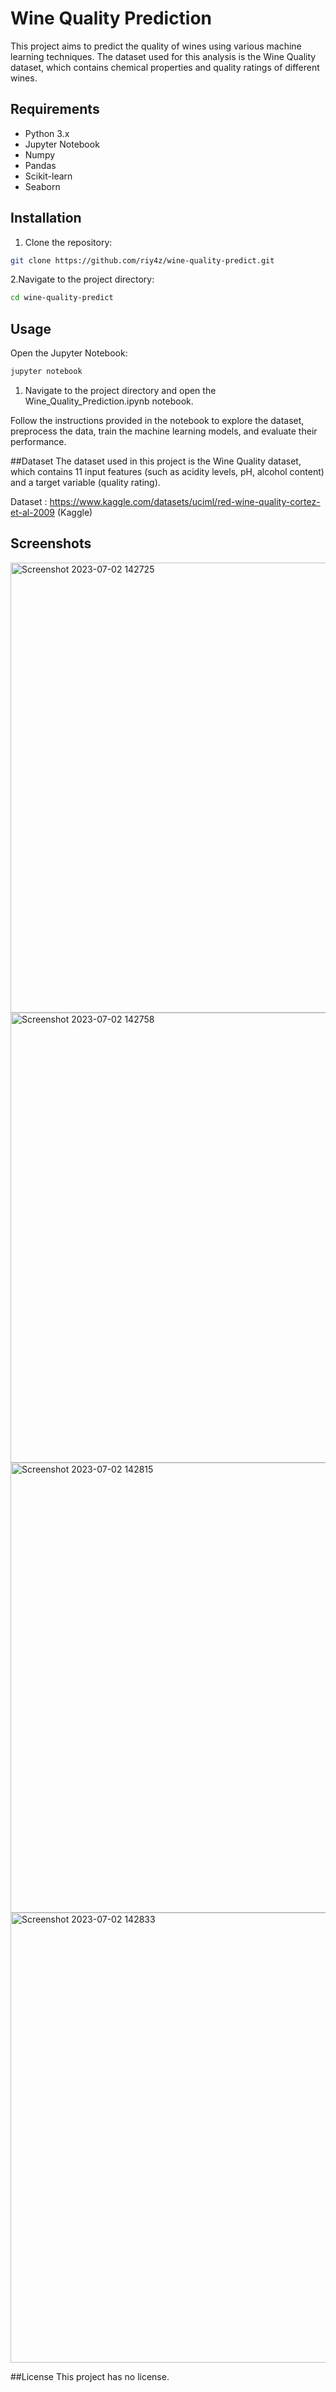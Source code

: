 # Wine Quality Prediction

This project aims to predict the quality of wines using various machine learning techniques. The dataset used for this analysis is the Wine Quality dataset, which contains chemical properties and quality ratings of different wines.

## Requirements

- Python 3.x
- Jupyter Notebook
- Numpy
- Pandas
- Scikit-learn
- Seaborn

## Installation

1. Clone the repository:

```bash
git clone https://github.com/riy4z/wine-quality-predict.git
```

2.Navigate to the project directory:

```bash
cd wine-quality-predict
```

## Usage
Open the Jupyter Notebook:
```bash
jupyter notebook
```

1. Navigate to the project directory and open the Wine_Quality_Prediction.ipynb notebook.

Follow the instructions provided in the notebook to explore the dataset, preprocess the data, train the machine learning models, and evaluate their performance.

##Dataset
The dataset used in this project is the Wine Quality dataset, which contains 11 input features (such as acidity levels, pH, alcohol content) and a target variable (quality rating).

Dataset : https://www.kaggle.com/datasets/uciml/red-wine-quality-cortez-et-al-2009 (Kaggle)

## Screenshots

<img width="720" alt="Screenshot 2023-07-02 142725" src="https://github.com/riy4z/wine-quality-predict/assets/56198819/9a0d252c-8f25-4351-a328-cd61347e593b">


<img width="720" alt="Screenshot 2023-07-02 142758" src="https://github.com/riy4z/wine-quality-predict/assets/56198819/e8e34dc6-14f4-4e1d-895f-fd11aaf0909a">

<img width="720" alt="Screenshot 2023-07-02 142815" src="https://github.com/riy4z/wine-quality-predict/assets/56198819/2f1cbf4f-4cf5-49cd-989c-c89e43cc634d">

<img width="720" alt="Screenshot 2023-07-02 142833" src="https://github.com/riy4z/wine-quality-predict/assets/56198819/806b8aae-7feb-44d7-853a-a1d3cc2d34b2">

##License
This project has no license.
